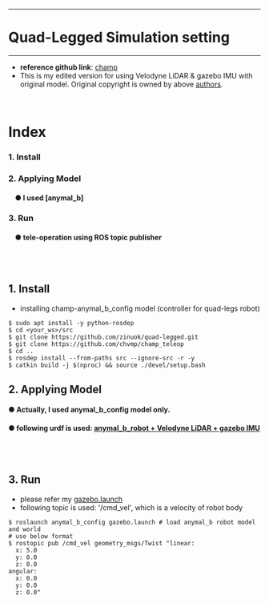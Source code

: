 ***
# Quad-Legged Simulation setting
***
+ **reference github link**: [champ](https://github.com/chvmp/champ)
+ This is my edited version for using Velodyne LiDAR & gazebo IMU with original model. Original copyright is owned by above [authors](https://github.com/chvmp/champ).
<br>

# Index
<!--
### 1. Prerequisites
####    &nbsp;&nbsp;&nbsp;&nbsp;● LCM
####    &nbsp;&nbsp;&nbsp;&nbsp;● Boost
####    &nbsp;&nbsp;&nbsp;&nbsp;● CMake
####    &nbsp;&nbsp;&nbsp;&nbsp;● unitree_legged_sdk
####    &nbsp;&nbsp;&nbsp;&nbsp;● aliengo_sdk
-->
### 1. Install
### 2. Applying Model
####    &nbsp;&nbsp;&nbsp;&nbsp;● I used [anymal_b]
### 3. Run
####    &nbsp;&nbsp;&nbsp;&nbsp;● tele-operation using ROS topic publisher 
<br><br>


<!--
## 1. Prerequisites
### ● LCM (>= 1.4.0)
```
$ git clone https://github.com/lcm-proj/lcm.git 
$ mkdir build && cd build
$ cmake.. && make
$ sudo make install
```
### ● Boost (>= 1.5.4)
you already had satisfied this through installing ROS

### ● CMake (>= 2.8.3)
you already had satisfied this through installing ROS

### ● unitree_legged_sdk
+ LCM, Boost, CMake must be installed before installing this
```
$ git clone https://github.com/unitreerobotics/unitree_legged_sdk.git
$ cd unitree_legged_sdk && mkdir build && cd build
$ cmake ../ && make
```

### ● aliengo_sdk
+ LCM, Boost, CMake must be installed before installing this
```
$ git clone https://github.com/unitreerobotics/aliengo_sdk.git
$ cd aliengo_sdk && mkdir build && cd build
$ cmake ../ && make
```
<br><br>
-->

## 1. Install
+ installing champ-anymal_b_config model (controller for quad-legs robot)
```
$ sudo apt install -y python-rosdep
$ cd <your_ws>/src
$ git clone https://github.com/zinuok/quad-legged.git
$ git clone https://github.com/chvmp/champ_teleop
$ cd ..
$ rosdep install --from-paths src --ignore-src -r -y
$ catkin build -j $(nproc) && source ./devel/setup.bash
```

<!--
+ installing robot models
```
$ cd && $ git clone https://github.com/chvmp/robots.git
$ cd robots && ./install_deescriptions
$ mv robots/configs/<your_model>_config <your_ws>/src/champ/
$ mv robots/descriptions/<your_model>_description <your_ws>/src/champ/
$ cd <your_ws> && catkin_build -j8
```
-->

## 2. Applying Model
#### ● Actually, I used anymal_b_config model only.
#### ● following urdf is used: [anymal_b_robot + Velodyne LiDAR + gazebo IMU](anymal_b_base/config/urdf/anymal_lidar_imu.urdf)
<br><br>

## 3. Run
+ please refer my [gazebo.launch](https://github.com/zinuok/quadlegs/blob/main/gazebo.launch)
+ following topic is used: '/cmd_vel', which is a velocity of robot body
```
$ roslaunch anymal_b_config gazebo.launch # load anymal_b robot model and world
# use below format
$ rostopic pub /cmd_vel geometry_msgs/Twist "linear:
  x: 5.0
  y: 0.0
  z: 0.0
angular:
  x: 0.0
  y: 0.0
  z: 0.0"
```

